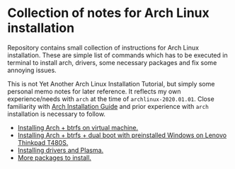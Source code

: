 # Collection of notes for Arch Linux installation

Repository contains small collection of instructions for Arch Linux installation.
These are simple list of commands which has to be executed in terminal
to install arch, drivers, some necessary packages and fix some annoying
issues.

This is not Yet Another Arch Linux Installation Tutorial, 
but simply some personal memo notes for later reference.
It reflects my own experience/needs with `arch` at the time of `archlinux-2020.01.01`. Close familiarity with [Arch Installation Guide](https://wiki.archlinux.org/index.php/Installation_guide) and prior experience with
`arch` installation is necessary to follow.


+ [Installing Arch + btrfs on virtual machine.](doc/step1-arch-in-virtual-machine.md)
+ [Installing Arch + btrfs + dual boot with preinstalled Windows on Lenovo Thinkpad T480S.](doc/step1-arch-btrfs-and-windows.md)
+ [Installing drivers and Plasma.](doc/step2-drivers-and-plasma.md)
+ [More packages to install.](doc/../doc/step3-packages.md)
  